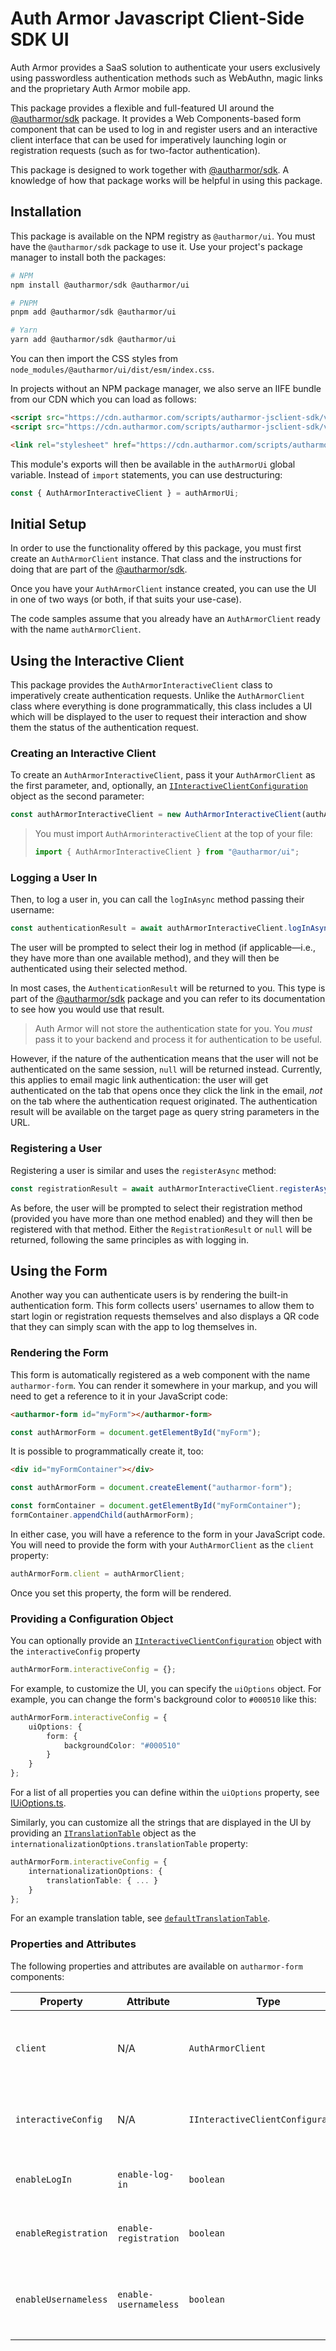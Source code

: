 # Auth Armor Javascript Client-Side SDK UI

Auth Armor provides a SaaS solution to authenticate your users exclusively using passwordless authentication methods such as WebAuthn, magic links and the proprietary Auth Armor mobile app.

This package provides a flexible and full-featured UI around the [@autharmor/sdk](https://github.com/AuthArmor/autharmor-jsclient-sdk) package. It provides a Web Components-based form component that can be used to log in and register users and an interactive client interface that can be used for imperatively launching login or registration requests (such as for two-factor authentication).

This package is designed to work together with [@autharmor/sdk](https://github.com/AuthArmor/autharmor-jsclient-sdk). A knowledge of how that package works will be helpful in using this package.

## Installation

This package is available on the NPM registry as `@autharmor/ui`. You must have the `@autharmor/sdk` package to use it. Use your project's package manager to install both the packages:

```sh
# NPM
npm install @autharmor/sdk @autharmor/ui

# PNPM
pnpm add @autharmor/sdk @autharmor/ui

# Yarn
yarn add @autharmor/sdk @autharmor/ui
```

You can then import the CSS styles from `node_modules/@autharmor/ui/dist/esm/index.css`.

In projects without an NPM package manager, we also serve an IIFE bundle from our CDN which you can load as follows:

```html
<script src="https://cdn.autharmor.com/scripts/autharmor-jsclient-sdk/v4.0.0/autharmor-sdk.js"></script>
<script src="https://cdn.autharmor.com/scripts/autharmor-jsclient-sdk/v4.0.0/autharmor-sdk-ui.js"></script>
```

```html
<link rel="stylesheet" href="https://cdn.autharmor.com/scripts/autharmor-jsclient-sdk/v4.0.0/autharmor.css">
```

This module's exports will then be available in the `authArmorUi` global variable. Instead of `import` statements, you can use destructuring:

```js
const { AuthArmorInteractiveClient } = authArmorUi;
```

## Initial Setup

In order to use the functionality offered by this package, you must first create an `AuthArmorClient` instance. That class and the instructions for doing that are part of the [@autharmor/sdk](https://github.com/AuthArmor/autharmor-jsclient-sdk).

Once you have your `AuthArmorClient` instance created, you can use the UI in one of two ways (or both, if that suits your use-case).

The code samples assume that you already have an `AuthArmorClient` ready with the name `authArmorClient`.

## Using the Interactive Client

This package provides the `AuthArmorInteractiveClient` class to imperatively create authentication requests. Unlike the `AuthArmorClient` class where everything is done programmatically, this class includes a UI which will be displayed to the user to request their interaction and show them the status of the authentication request.

### Creating an Interactive Client

To create an `AuthArmorInteractiveClient`, pass it your `AuthArmorClient` as the first parameter, and, optionally, an [`IInteractiveClientConfiguration`](./src/config/IAuthArmorInteractiveClientConfiguration.ts) object as the second parameter:

```ts
const authArmorInteractiveClient = new AuthArmorInteractiveClient(authArmorClient, {});
```

> You must import `AuthArmorinteractiveClient` at the top of your file:
> ```ts
> import { AuthArmorInteractiveClient } from "@autharmor/ui";
> ```

### Logging a User In

Then, to log a user in, you can call the `logInAsync` method passing their username:

```ts
const authenticationResult = await authArmorInteractiveClient.logInAsync("username");
```

The user will be prompted to select their log in method (if applicable—i.e., they have more than one available method), and they will then be authenticated using their selected method.

In most cases, the `AuthenticationResult` will be returned to you. This type is part of the [@autharmor/sdk](https://github.com/AuthArmor/autharmor-jsclient-sdk) package and you can refer to its documentation to see how you would use that result.

> Auth Armor will not store the authentication state for you. You _must_ pass it to your backend and process it for authentication to be useful.

However, if the nature of the authentication means that the user will not be authenticated on the same session, `null` will be returned instead. Currently, this applies to email magic link authentication: the user will get authenticated on the tab that opens once they click the link in the email, _not_ on the tab where the authentication request originated. The authentication result will be available on the target page as query string parameters in the URL.

### Registering a User

Registering a user is similar and uses the `registerAsync` method:

```ts
const registrationResult = await authArmorInteractiveClient.registerAsync("username");
```

As before, the user will be prompted to select their registration method (provided you have more than one method enabled) and they will then be registered with that method. Either the `RegistrationResult` or `null` will be returned, following the same principles as with logging in.

## Using the Form

Another way you can authenticate users is by rendering the built-in authentication form. This form collects users' usernames to allow them to start login or registration requests themselves and also displays a QR code that they can simply scan with the app to log themselves in.

### Rendering the Form

This form is automatically registered as a web component with the name `autharmor-form`. You can render it somewhere in your markup, and you will need to get a reference to it in your JavaScript code:

```html
<autharmor-form id="myForm"></autharmor-form>
```

```ts
const authArmorForm = document.getElementById("myForm");
```

It is possible to programmatically create it, too:

```html
<div id="myFormContainer"></div>
```

```ts
const authArmorForm = document.createElement("autharmor-form");

const formContainer = document.getElementById("myFormContainer");
formContainer.appendChild(authArmorForm);
```

In either case, you will have a reference to the form in your JavaScript code. You will need to provide the form with your `AuthArmorClient` as the `client` property:

```ts
authArmorForm.client = authArmorClient;
```

Once you set this property, the form will be rendered.

### Providing a Configuration Object

You can optionally provide an [`IInteractiveClientConfiguration`](./src/config/IAuthArmorInteractiveClientConfiguration.ts) object with the `interactiveConfig` property

```ts
authArmorForm.interactiveConfig = {};
```

For example, to customize the UI, you can specify the `uiOptions` object. For example, you can change the form's background color to `#000510` like this:

```ts
authArmorForm.interactiveConfig = {
    uiOptions: {
        form: {
            backgroundColor: "#000510"
        }
    }
};
```

For a list of all properties you can define within the `uiOptions` property, see [IUiOptions.ts](./src/options/IUiOptions.ts).

Similarly, you can customize all the strings that are displayed in the UI by providing an [`ITranslationTable`](./src/i18n/ITranslationTable.ts) object as the `internationalizationOptions.translationTable` property:

```ts
authArmorForm.interactiveConfig = {
    internationalizationOptions: {
        translationTable: { ... }
    }
};
```

For an example translation table, see [`defaultTranslationTable`](./src/i18n/translationTables.ts).

### Properties and Attributes

The following properties and attributes are available on `autharmor-form` components:

| **Property**         | **Attribute**         | **Type**                          | **Default** | **Description**                                                         |
|----------------------|-----------------------|-----------------------------------|-------------|-------------------------------------------------------------------------|
| `client`             | N/A                   | `AuthArmorClient`                 | `null`      | The `AuthArmorClient` to use for communicating with the Auth Armor API. |
| `interactiveConfig`  | N/A                   | `IInteractiveClientConfiguration` | `{}`        | The configuration to use for this interactive client.                   |
| `enableLogIn`        | `enable-log-in`       | `boolean`                         | `true`      | Whether to allow users to log in with this form or not.                 |
| `enableRegistration` | `enable-registration` | `boolean`                         | `true`      | Whether to allow users to register with this form or not.               |
| `enableUsernameless` | `enable-usernameless` | `boolean`                         | `true`      | Whether to display a usernameless QR code for logging in or not.        |
